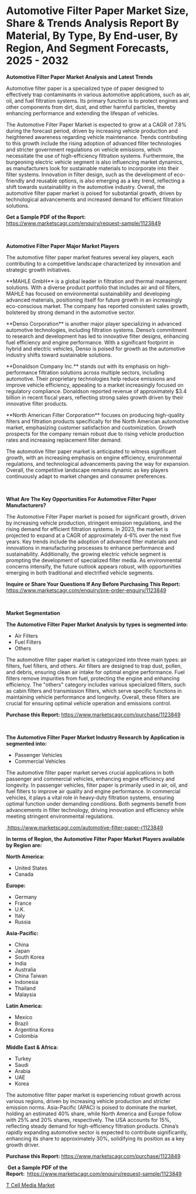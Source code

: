 <p><h1>Automotive Filter Paper Market Size, Share & Trends Analysis Report By Material, By Type, By End-user, By Region, And Segment Forecasts, 2025 - 2032</h1></p><p><strong>Automotive Filter Paper Market Analysis and Latest Trends</strong></p>
<p><p>Automotive filter paper is a specialized type of paper designed to effectively trap contaminants in various automotive applications, such as air, oil, and fuel filtration systems. Its primary function is to protect engines and other components from dirt, dust, and other harmful particles, thereby enhancing performance and extending the lifespan of vehicles.</p><p>The Automotive Filter Paper Market is expected to grow at a CAGR of 7.8% during the forecast period, driven by increasing vehicle production and heightened awareness regarding vehicle maintenance. Trends contributing to this growth include the rising adoption of advanced filter technologies and stricter government regulations on vehicle emissions, which necessitate the use of high-efficiency filtration systems. Furthermore, the burgeoning electric vehicle segment is also influencing market dynamics, as manufacturers look for sustainable materials to incorporate into their filter systems. Innovation in filter design, such as the development of eco-friendly and reusable options, is also emerging as a key trend, reflecting a shift towards sustainability in the automotive industry. Overall, the automotive filter paper market is poised for substantial growth, driven by technological advancements and increased demand for efficient filtration solutions.</p></p>
<p><strong>Get a Sample PDF of the Report:&nbsp;</strong> <a href="https://www.marketscagr.com/enquiry/request-sample/1123849?utm_campaign=3536&utm_medium=2&utm_source=Github&utm_content=ia&utm_term=01042025&utm_id=automotive-filter-paper">https://www.marketscagr.com/enquiry/request-sample/1123849</a></p>
<p>&nbsp;</p>
<p><strong>Automotive Filter Paper Major Market Players</strong></p>
<p><p>The automotive filter paper market features several key players, each contributing to a competitive landscape characterized by innovation and strategic growth initiatives. </p><p>**MAHLE GmbH** is a global leader in filtration and thermal management solutions. With a diverse product portfolio that includes air and oil filters, MAHLE has focused on environmental sustainability and developing advanced materials, positioning itself for future growth in an increasingly eco-conscious market. The company has reported consistent sales growth, bolstered by strong demand in the automotive sector.</p><p>**Denso Corporation** is another major player specializing in advanced automotive technologies, including filtration systems. Denso’s commitment to research and development has led to innovative filter designs, enhancing fuel efficiency and engine performance. With a significant footprint in hybrid and electric vehicles, Denso is poised for growth as the automotive industry shifts toward sustainable solutions.</p><p>**Donaldson Company Inc.** stands out with its emphasis on high-performance filtration solutions across multiple sectors, including automotive. Their proprietary technologies help reduce emissions and improve vehicle efficiency, appealing to a market increasingly focused on regulatory compliance. Donaldson reported revenue of approximately $3.4 billion in recent fiscal years, reflecting strong sales growth driven by their innovative filter products.</p><p>**North American Filter Corporation** focuses on producing high-quality filters and filtration products specifically for the North American automotive market, emphasizing customer satisfaction and customization. Growth prospects for the company remain robust due to rising vehicle production rates and increasing replacement filter demand.</p><p>The automotive filter paper market is anticipated to witness significant growth, with an increasing emphasis on engine efficiency, environmental regulations, and technological advancements paving the way for expansion. Overall, the competitive landscape remains dynamic as key players continuously adapt to market changes and consumer preferences.</p></p>
<p>&nbsp;</p>
<p><strong>What Are The Key Opportunities For Automotive Filter Paper Manufacturers?</strong></p>
<p><p>The Automotive Filter Paper market is poised for significant growth, driven by increasing vehicle production, stringent emission regulations, and the rising demand for efficient filtration systems. In 2023, the market is projected to expand at a CAGR of approximately 4-6% over the next five years. Key trends include the adoption of advanced filter materials and innovations in manufacturing processes to enhance performance and sustainability. Additionally, the growing electric vehicle segment is prompting the development of specialized filter media. As environmental concerns intensify, the future outlook appears robust, with opportunities emerging in both traditional and electrified vehicle segments.</p></p>
<p><strong>Inquire or Share Your Questions If Any Before Purchasing This Report:</strong> <a href="https://www.marketscagr.com/enquiry/pre-order-enquiry/1123849?utm_campaign=3536&utm_medium=2&utm_source=Github&utm_content=ia&utm_term=01042025&utm_id=automotive-filter-paper">https://www.marketscagr.com/enquiry/pre-order-enquiry/1123849</a></p>
<p>&nbsp;</p>
<p><strong>Market Segmentation</strong></p>
<p><strong>The Automotive Filter Paper Market Analysis by types is segmented into:</strong></p>
<p><ul><li>Air Filters</li><li>Fuel Filters</li><li>Others</li></ul></p>
<p><p>The automotive filter paper market is categorized into three main types: air filters, fuel filters, and others. Air filters are designed to trap dust, pollen, and debris, ensuring clean air intake for optimal engine performance. Fuel filters remove impurities from fuel, protecting the engine and enhancing efficiency. The "others" category includes various specialized filters, such as cabin filters and transmission filters, which serve specific functions in maintaining vehicle performance and longevity. Overall, these filters are crucial for ensuring optimal vehicle operation and emissions control.</p></p>
<p><strong>Purchase this Report:&nbsp;</strong><a href="https://www.marketscagr.com/purchase/1123849?utm_campaign=3536&utm_medium=2&utm_source=Github&utm_content=ia&utm_term=01042025&utm_id=automotive-filter-paper">https://www.marketscagr.com/purchase/1123849</a></p>
<p>&nbsp;</p>
<p><strong>The Automotive Filter Paper Market Industry Research by Application is segmented into:</strong></p>
<p><ul><li>Passenger Vehicles</li><li>Commercial Vehicles</li></ul></p>
<p><p>The automotive filter paper market serves crucial applications in both passenger and commercial vehicles, enhancing engine efficiency and longevity. In passenger vehicles, filter paper is primarily used in air, oil, and fuel filters to improve air quality and engine performance. In commercial vehicles, it plays a vital role in heavy-duty filtration systems, ensuring optimal function under demanding conditions. Both segments benefit from advancements in filter technology, driving innovation and efficiency while meeting stringent environmental regulations.</p></p>
<p><a href="https://www.marketscagr.com/automotive-filter-paper-r1123849?utm_campaign=3536&utm_medium=2&utm_source=Github&utm_content=ia&utm_term=01042025&utm_id=automotive-filter-paper">&nbsp;https://www.marketscagr.com/automotive-filter-paper-r1123849</a></p>
<p><strong>In terms of Region, the Automotive Filter Paper Market Players available by Region are:</strong></p>
<p>
    <p> <strong> North America: </strong>
        <ul>
            <li>United States</li>
            <li>Canada</li>
        </ul>
        </p> 
    <p> <strong> Europe: </strong>
        <ul>
            <li>Germany</li>
            <li>France</li>
            <li>U.K.</li>
            <li>Italy</li>
            <li>Russia</li>
        </ul>
        </p> 
    <p> <strong> Asia-Pacific: </strong>
        <ul>
            <li>China</li>
            <li>Japan</li>
            <li>South Korea</li>
            <li>India</li>
            <li>Australia</li>
            <li>China Taiwan</li>
            <li>Indonesia</li>
            <li>Thailand</li>
            <li>Malaysia</li>
        </ul>
        </p> 
    <p> <strong> Latin America: </strong>
        <ul>
            <li>Mexico</li>
            <li>Brazil</li>
            <li>Argentina Korea</li>
            <li>Colombia</li>
        </ul>
        </p> 
    <p> <strong> Middle East & Africa: </strong>
        <ul>
            <li>Turkey</li>
            <li>Saudi</li>
            <li>Arabia</li>
            <li>UAE</li>
            <li>Korea</li>
        </ul>
    </p>
    </p>
<p><p>The automotive filter paper market is experiencing robust growth across various regions, driven by increasing vehicle production and stricter emission norms. Asia-Pacific (APAC) is poised to dominate the market, holding an estimated 40% share, while North America and Europe follow with 25% and 20% shares, respectively. The USA accounts for 15%, reflecting steady demand for high-efficiency filtration products. China’s rapidly expanding automotive sector is expected to contribute significantly, enhancing its share to approximately 30%, solidifying its position as a key growth driver.</p></p>
<p><strong>Purchase this Report: </strong><a href="https://www.marketscagr.com/purchase/1123849?utm_campaign=3536&utm_medium=2&utm_source=Github&utm_content=ia&utm_term=01042025&utm_id=automotive-filter-paper">https://www.marketscagr.com/purchase/1123849</a></p>
<p>&nbsp;<strong>Get a Sample PDF of the Report:&nbsp;&nbsp;</strong><a href="https://www.marketscagr.com/enquiry/request-sample/1123849?utm_campaign=3536&utm_medium=2&utm_source=Github&utm_content=ia&utm_term=01042025&utm_id=automotive-filter-paper">https://www.marketscagr.com/enquiry/request-sample/1123849</a></p>
<p><strong></strong></p>
<p><p><a href="https://github.com/stickkinkel/Market-Research-Report-List-1/blob/main/t-cell-media-market.md?utm_campaign=3536&utm_medium=2&utm_source=Github&utm_content=ia&utm_term=01042025&utm_id=automotive-filter-paper">T Cell Media Market</a></p></p>